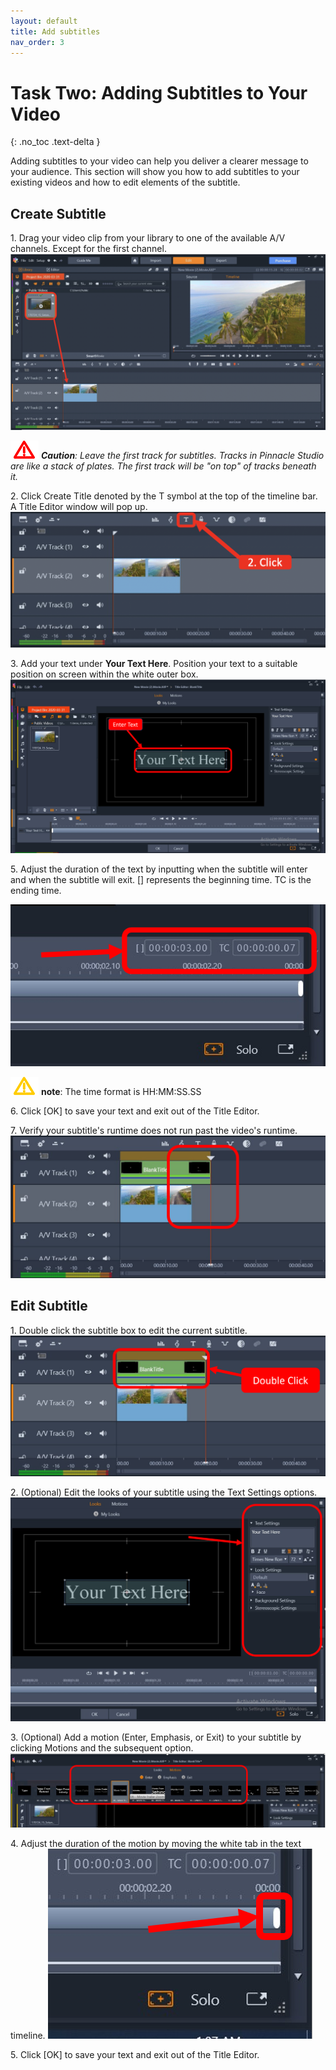 ```yaml
---
layout: default
title: Add subtitles
nav_order: 3
---
```

# Task Two: Adding Subtitles to Your Video

{: .no_toc .text-delta }

Adding subtitles to your video can help you deliver a clearer message to your audience.
This section will show you how to add subtitles to your existing videos and how to edit elements of the subtitle.

## Create Subtitle 

1\. Drag your video clip from your library to one of the available A/V channels. Except for the first channel.
![Copy_Video](images/copy-vid-to-track.png)

![c](images/critical.png)
_**Caution**: Leave the first track for subtitles. Tracks in Pinnacle Studio are like a stack of
 plates. The first track will be "on top" of tracks beneath it._
 
2\. Click Create Title denoted by the T symbol at the top of the timeline bar. A Title Editor window will pop up.
![click T](images/click-title-editor.png)

3\. Add your text under **Your Text Here**. Position your text to a suitable position on screen 
within the white outer box. 
![Enter Text](images/enter-text.png)



5\. Adjust the duration of the text by inputting when the subtitle will enter and when the subtitle will exit.
[] represents the beginning time. TC is the ending time. 

![adjust time](images/adjust-time.png)

![w](images/warning.png) **note**: The time format is HH:MM:SS.SS

6\. Click [OK] to save your text and exit out of the Title Editor. 

7\. Verify your subtitle's runtime does not run past the video's runtime. 
![text past video](images/text-cant-be-past-video.png)

## Edit Subtitle 

1\. Double click the subtitle box to edit the current subtitle.
![double click](images/double-click-text.png)

2\. (Optional) Edit the looks of your subtitle using the Text Settings options.
![edit text look](images/edit-text-look.png)

3\. (Optional) Add a motion (Enter, Emphasis, or Exit) to your subtitle by clicking Motions and the subsequent option.
![select motion](images/select-motion.png)

4\. Adjust the duration of the motion by moving the white tab in the text timeline.
![white bar](images/white-bar.png)

5\. Click [OK] to save your text and exit out of the Title Editor. 

